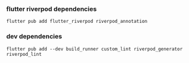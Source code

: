 ### flutter riverpod dependencies

`
flutter pub add flutter_riverpod riverpod_annotation
`
### dev dependencies
`
flutter pub add --dev build_runner custom_lint riverpod_generator riverpod_lint
`
